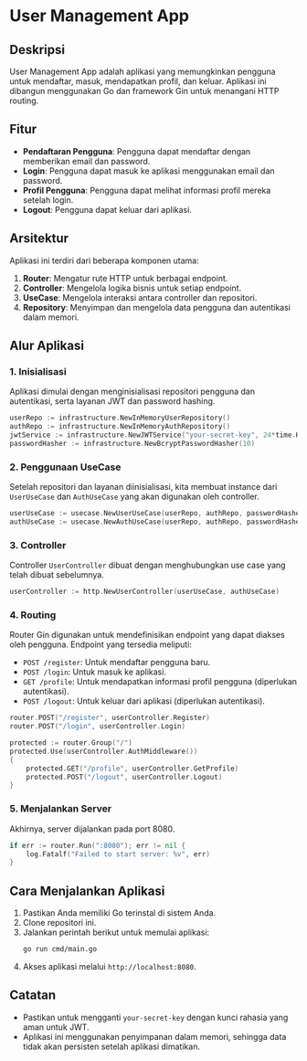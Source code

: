 # User Management App

## Deskripsi
User Management App adalah aplikasi yang memungkinkan pengguna untuk mendaftar, masuk, mendapatkan profil, dan keluar. Aplikasi ini dibangun menggunakan Go dan framework Gin untuk menangani HTTP routing.

## Fitur
- **Pendaftaran Pengguna**: Pengguna dapat mendaftar dengan memberikan email dan password.
- **Login**: Pengguna dapat masuk ke aplikasi menggunakan email dan password.
- **Profil Pengguna**: Pengguna dapat melihat informasi profil mereka setelah login.
- **Logout**: Pengguna dapat keluar dari aplikasi.

## Arsitektur
Aplikasi ini terdiri dari beberapa komponen utama:

1. **Router**: Mengatur rute HTTP untuk berbagai endpoint.
2. **Controller**: Mengelola logika bisnis untuk setiap endpoint.
3. **UseCase**: Mengelola interaksi antara controller dan repositori.
4. **Repository**: Menyimpan dan mengelola data pengguna dan autentikasi dalam memori.

## Alur Aplikasi

### 1. Inisialisasi
Aplikasi dimulai dengan menginisialisasi repositori pengguna dan autentikasi, serta layanan JWT dan password hashing.

```go
userRepo := infrastructure.NewInMemoryUserRepository()
authRepo := infrastructure.NewInMemoryAuthRepository()
jwtService := infrastructure.NewJWTService("your-secret-key", 24*time.Hour)
passwordHasher := infrastructure.NewBcryptPasswordHasher(10)
```

### 2. Penggunaan UseCase
Setelah repositori dan layanan diinisialisasi, kita membuat instance dari `UserUseCase` dan `AuthUseCase` yang akan digunakan oleh controller.

```go
userUseCase := usecase.NewUserUseCase(userRepo, authRepo, passwordHasher, jwtService)
authUseCase := usecase.NewAuthUseCase(userRepo, authRepo, passwordHasher, jwtService)
```

### 3. Controller
Controller `UserController` dibuat dengan menghubungkan use case yang telah dibuat sebelumnya.

```go
userController := http.NewUserController(userUseCase, authUseCase)
```

### 4. Routing
Router Gin digunakan untuk mendefinisikan endpoint yang dapat diakses oleh pengguna. Endpoint yang tersedia meliputi:
- `POST /register`: Untuk mendaftar pengguna baru.
- `POST /login`: Untuk masuk ke aplikasi.
- `GET /profile`: Untuk mendapatkan informasi profil pengguna (diperlukan autentikasi).
- `POST /logout`: Untuk keluar dari aplikasi (diperlukan autentikasi).

```go
router.POST("/register", userController.Register)
router.POST("/login", userController.Login)

protected := router.Group("/")
protected.Use(userController.AuthMiddleware())
{
    protected.GET("/profile", userController.GetProfile)
    protected.POST("/logout", userController.Logout)
}
```

### 5. Menjalankan Server
Akhirnya, server dijalankan pada port 8080.

```go
if err := router.Run(":8080"); err != nil {
    log.Fatalf("Failed to start server: %v", err)
}
```

## Cara Menjalankan Aplikasi
1. Pastikan Anda memiliki Go terinstal di sistem Anda.
2. Clone repositori ini.
3. Jalankan perintah berikut untuk memulai aplikasi:
   ```bash
   go run cmd/main.go
   ```
4. Akses aplikasi melalui `http://localhost:8080`.

## Catatan
- Pastikan untuk mengganti `your-secret-key` dengan kunci rahasia yang aman untuk JWT.
- Aplikasi ini menggunakan penyimpanan dalam memori, sehingga data tidak akan persisten setelah aplikasi dimatikan.
